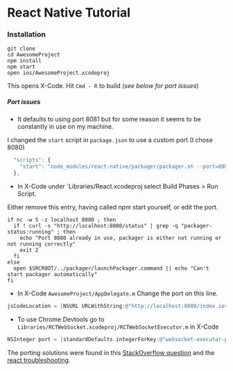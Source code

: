 # React Native Tutorial

### Installation

```
git clone
cd AwesomeProject
npm install
npm start
open ios/AwesomeProject.xcodeproj
```

This opens X-Code. Hit `Cmd - R` to build (_see below for port issues_)

##### Port issues

* It defaults to using port 8081 but for some reason it seems to be constantly in use on my machine.

I changed the `start` script in `package.json` to use a custom port (I chose 8080)

```javascript
  "scripts": {
    "start": "node_modules/react-native/packager/packager.sh --port=8080"
  },
```

* In X-Code under `Libraries/React.xcodeproj select Build Phases > Run Script.

Either remove this entry, having called npm start yourself, or edit the port.

```shell
if nc -w 5 -z localhost 8080 ; then
  if ! curl -s "http://localhost:8080/status" | grep -q "packager-status:running" ; then
    echo "Port 8080 already in use, packager is either not running or not running correctly"
    exit 2
  fi
else
  open $SRCROOT/../packager/launchPackager.command || echo "Can't start packager automatically"
fi
```

* In X-Code `AwesomeProject/AppDelegate.m` Change the port on this line.
```objective-c
jsCodeLocation = [NSURL URLWithString:@"http://localhost:8080/index.ios.bundle?platform=ios&dev=true"];
```


* To use Chrome Devtools go to `Libraries/RCTWebSocket.xcodeproj/RCTWebSocketExecutor.m` in X-Code
```objective-c
NSInteger port = [standardDefaults integerForKey:@"websocket-executor-port"] ?: 8080;
```

The porting solutions were found in this [StackOverflow question](http://stackoverflow.com/questions/30216417/react-native-port-8081-already-in-use-packager-is-either-not-running-or-not-r) and the [react troubleshooting](http://facebook.github.io/react-native/docs/troubleshooting.html).
